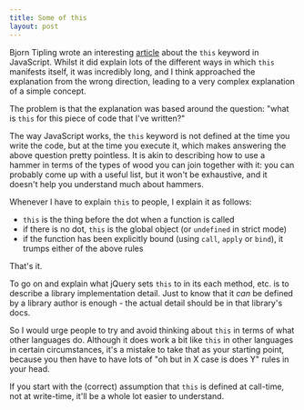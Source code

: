 ```yaml
---
title: Some of this
layout: post
---
```


Bjorn Tipling wrote an interesting [article](http://bjorn.tipling.com/all-this)
about the ```this``` keyword in JavaScript. Whilst it did explain lots of the different
ways in which ```this``` manifests itself, it was incredibly long, and I think approached
the explanation from the wrong direction, leading to a very complex explanation of
a simple concept.

The problem is that the explanation was based around the question: "what is ```this```
for this piece of code that I've written?"

The way JavaScript works, the ```this``` keyword is not defined at the time you write
the code, but at the time you execute it, which makes answering the above question
pretty pointless. It is akin to describing how to use a hammer in terms of the types
of wood you can join together with it: you can probably come up with a useful list, but
it won't be exhaustive, and it doesn't help you understand much about hammers.

Whenever I have to explain ```this``` to people, I explain it as follows:

* ```this``` is the thing before the dot when a function is called
* if there is no dot, ```this``` is the global object (or ```undefined``` in strict mode)
* if the function has been explicitly bound (using ```call```, ```apply``` or ```bind```),
it trumps either of the above rules

That's it.

To go on and explain what jQuery sets ```this``` to in its each method, etc. is
to describe a library implementation detail. Just to know that it _can_ be defined
by a library author is enough - the actual detail should be in that library's docs.

So I would urge people to try and avoid thinking about ```this``` in terms of what
other languages do. Although it does work a bit like ```this``` in other languages
in certain circumstances, it's a mistake to take that as your starting point, because
you then have to have lots of "oh but in X case is does Y" rules in your head.

If you start with the (correct) assumption that ```this``` is defined at call-time,
not at write-time, it'll be a whole lot easier to understand.
